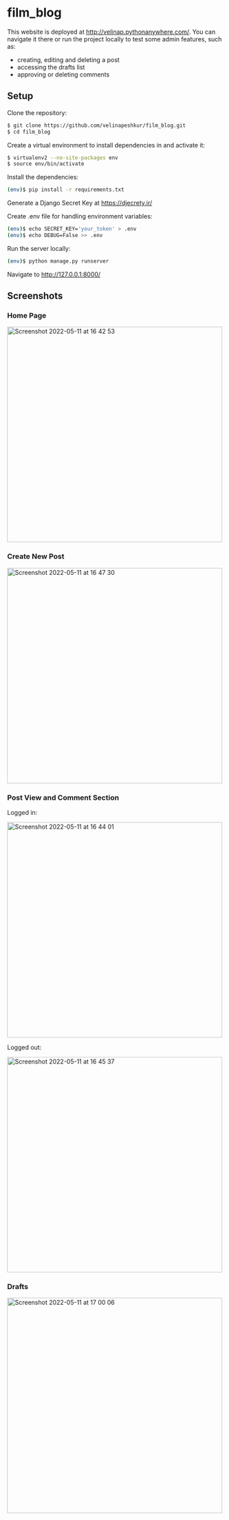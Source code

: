 # film_blog

This website is deployed at http://velinap.pythonanywhere.com/. You can navigate it there or run the project locally to test some admin features,
such as: 
- creating, editing and deleting a post
- accessing the drafts list
- approving or deleting comments

## Setup

Clone the repository:
```sh
$ git clone https://github.com/velinapeshkur/film_blog.git
$ cd film_blog
```

Create a virtual environment to install dependencies in and activate it:
```sh
$ virtualenv2 --no-site-packages env
$ source env/bin/activate
```

Install the dependencies:
```sh
(env)$ pip install -r requirements.txt
```

Generate a Django Secret Key at https://djecrety.ir/

Create .env file for handling environment variables:
```sh
(env)$ echo SECRET_KEY='your_token' > .env
(env)$ echo DEBUG=False >> .env
```
Run the server locally:
```sh
(env)$ python manage.py runserver
```

Navigate to http://127.0.0.1:8000/

## Screenshots

### Home Page
<img width="500" alt="Screenshot 2022-05-11 at 16 42 53" src="https://user-images.githubusercontent.com/94002579/167870812-58afdd10-58e3-4436-85d2-682c9c423e94.png">

### Create New Post
<img width="500" alt="Screenshot 2022-05-11 at 16 47 30" src="https://user-images.githubusercontent.com/94002579/167867526-3fc3c4d6-8186-49b5-a8ed-3903ef407560.png">

### Post View and Comment Section
Logged in:

<img width="500" alt="Screenshot 2022-05-11 at 16 44 01" src="https://user-images.githubusercontent.com/94002579/167871427-3f27a526-5502-46d7-8f1e-d86fa614ae75.png">

Logged out:

<img width="500" alt="Screenshot 2022-05-11 at 16 45 37" src="https://user-images.githubusercontent.com/94002579/167871960-67e2b2d3-9535-4b8b-9e41-306aa5e770e7.png">

### Drafts
<img width="500" alt="Screenshot 2022-05-11 at 17 00 06" src="https://user-images.githubusercontent.com/94002579/167868207-4f06a4a6-2925-4244-b597-194eb5cbc3fc.png">
